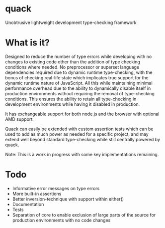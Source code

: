 quack
=====

Unobtrusive lightweight development type-checking framework

What is it?
=

Designed to reduce the number of type errors while developing with no changes to existing code other than 
the addition of type checking conditions where needed. No preprocessor or superset language dependencies 
required due to dynamic runtime type-checking, with the bonus of checking real-life state which implicates 
true support for the dynamic runtime nature of JavaScript. All this while maintaining minimal performance 
overhead due to the ability to dynamically disable itself in production environments without requiring the
removal of type-checking conditions. This ensures the ability to retain all type-checking in development 
environments while having it disabled in production.

It has exchangeable support for both node.js and the browser with optional AMD support.

Quack can easily be extended with custom assertion tests which can be used to add as much power as 
needed for a specific project, and may extend well beyond standard type-checking while still centrally
powered by quack.

Note: This is a work in progress with some key implementations remaining.

Todo
=

* Informative error messages on type errors
* More built-in assertions
* Better inversion-technique with support within either()
* Documentation
* Tests
* Separation of core to enable exclusion of large parts of the source for production environments with no code changes
